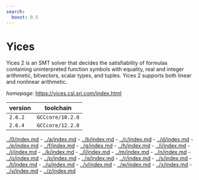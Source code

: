 ```yaml
---
search:
  boost: 0.5
---
```

# Yices

Yices 2 is an SMT solver that decides the satisfiability of formulas containing uninterpreted  function symbols with equality, real and integer arithmetic, bitvectors, scalar types, and tuples. Yices 2 supports  both linear and nonlinear arithmetic.

*homepage*: <https://yices.csl.sri.com/index.html>

version | toolchain
--------|----------
``2.6.2`` | ``GCCcore/10.2.0``
``2.6.4`` | ``GCCcore/12.2.0``

[../0/index.md](0) - [../a/index.md](a) - [../b/index.md](b) - [../c/index.md](c) - [../d/index.md](d) - [../e/index.md](e) - [../f/index.md](f) - [../g/index.md](g) - [../h/index.md](h) - [../i/index.md](i) - [../j/index.md](j) - [../k/index.md](k) - [../l/index.md](l) - [../m/index.md](m) - [../n/index.md](n) - [../o/index.md](o) - [../p/index.md](p) - [../q/index.md](q) - [../r/index.md](r) - [../s/index.md](s) - [../t/index.md](t) - [../u/index.md](u) - [../v/index.md](v) - [../w/index.md](w) - [../x/index.md](x) - [../y/index.md](y) - [../z/index.md](z)

